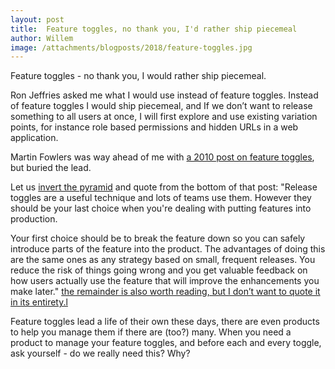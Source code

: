 ```yaml
---
layout: post
title:  Feature toggles, no thank you, I'd rather ship piecemeal
author: Willem
image: /attachments/blogposts/2018/feature-toggles.jpg
---
```


Feature toggles - no thank you, I would rather ship piecemeal.

Ron Jeffries asked me what I would use instead of feature toggles. Instead of feature toggles I would ship piecemeal, and If we don’t want to release something to all users at once, I will first explore and use existing variation points, for instance role based permissions and hidden URLs in a web application. 

Martin Fowlers was way ahead of me with [a 2010 post on feature toggles](https://martinfowler.com/bliki/FeatureToggle.html), but buried the lead.

Let us [invert the pyramid](https://en.m.wikipedia.org/wiki/Inverted_pyramid_(journalism)) and quote from the bottom of that post:
 "Release toggles are a useful technique and lots of teams use them. However they should be your last choice when you're dealing with putting features into production.

Your first choice should be to break the feature down so you can safely introduce parts of the feature into the product. The advantages of doing this are the same ones as any strategy based on small, frequent releases. You reduce the risk of things going wrong and you get valuable feedback on how users actually use the feature 
that will improve the enhancements you make later." [the remainder is also worth reading, but I don’t want to quote it in its entirety.l](https://martinfowler.com/bliki/FeatureToggle.html)

Feature toggles lead a life of their own these days, there are even products to help you manage them if there are (too?) many. When you need a product to manage your feature toggles, and before each and every toggle, ask yourself - do we really need this? Why?
